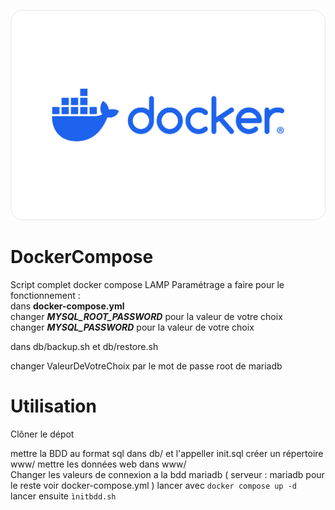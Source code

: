 ![Logo Docker](docker-logo.svg)
# DockerCompose
Script complet docker compose LAMP
Paramétrage a faire pour le fonctionnement :   
dans **docker-compose.yml**  
changer **_MYSQL_ROOT_PASSWORD_** pour la valeur de votre choix   
changer **_MYSQL_PASSWORD_** pour la valeur de votre choix   

dans db/backup.sh et db/restore.sh

changer ValeurDeVotreChoix par le mot de passe root de mariadb

# Utilisation

Clôner le dépot  

mettre la BDD au format sql dans db/ et l'appeller init.sql
créer un répertoire www/
mettre les données web dans www/  
Changer les valeurs de connexion a la bdd mariadb ( serveur : mariadb pour le reste voir docker-compose.yml ) 
lancer avec ```docker compose up -d```  
lancer ensuite ```ìnitbdd.sh```
